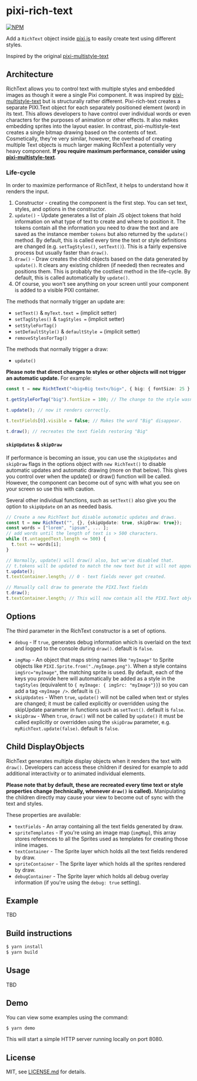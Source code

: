 # pixi-rich-text

[![NPM](https://nodei.co/npm/pixi-rich-text.png)](https://nodei.co/npm/pixi-rich-text/)

Add a `RichText` object inside [pixi.js](https://github.com/GoodBoyDigital/pixi.js) to easily create text using different styles.

Inspired by the original [pixi-multistyle-text](https://github.com/tleunen/pixi-multistyle-text)

## Architecture

RichText allows you to control text with multiple styles and embedded images as though it were a single Pixi component. It was inspired by [pixi-multistyle-text](https://github.com/tleunen/pixi-multistyle-text) but is structurally rather different. Pixi-rich-text creates a separate PIXI.Text object for each separately positioned element (word) in its text. This allows developers to have control over individual words or even characters for the purposes of animation or other effects. It also makes embedding sprites into the layout easier. In contrast, pixi-multistyle-text creates a single bitmap drawing based on the contents of text. Cosmetically, they're very similar, however, the overhead of creating multiple Text objects is much larger making RichText a potentially very heavy component. **If you require maximum performance, consider using [pixi-multistyle-text](https://github.com/tleunen/pixi-multistyle-text)**.

### Life-cycle

In order to maximize performance of RichText, it helps to understand how it renders the input.

1. Constructor - creating the component is the first step. You can set text, styles, and options in the constructor.
2. `update()` - Update generates a list of plain JS object tokens that hold information on what type of text to create and where to position it. The tokens contain all the information you need to draw the text and are saved as the instance member `tokens` but also returned by the `update()` method. By default, this is called every time the text or style definitions are changed (e.g. `setTagStyles()`, `setText()`). This is a fairly expensive process but usually faster than `draw()`.
3. `draw()` - Draw creates the child objects based on the data generated by `update()`. It clears any existing children (if needed) then recreates and positions them. This is probably the costliest method in the life-cycle. By default, this is called automatically by `update()`.
4. Of course, you won't see anything on your screen until your component is added to a visible PIXI container.

The methods that normally trigger an update are:

- `setText()` & `myText.text =` (implicit setter)
- `setTagStyles()` & `tagStyles =` (implicit setter)
- `setStyleForTag()`
- `setDefaultStyle()` & `defaultStyle =` (implicit setter)
- `removeStylesForTag()`

The methods that normally trigger a draw:

- `update()`

**Please note that direct changes to styles or other objects will not trigger an automatic update.** For example:

```typescript
const t = new RichtText("<big>Big text</big>", { big: { fontSize: 25 } }); // renders "Big text" at 25px

t.getStyleForTag("big").fontSize = 100; // The change to the style wasn't detected. It still renders "Big text" at 25px

t.update(); // now it renders correctly.

t.textFields[0].visible = false; // Makes the word "Big" disappear.

t.draw(); // recreates the text fields restoring "Big"
```

#### `skipUpdates` & `skipDraw`

If performance is becoming an issue, you can use the `skipUpdates` and `skipDraw` flags in the options object with `new RichText()` to disable automatic updates and automatic drawing (more on that below). This gives you control over when the update() or draw() function will be called. However, the component can become out of sync with what you see on your screen so use this with caution.

Several other individual functions, such as `setText()` also give you the option to `skipUpdate` on an as needed basis.

```typescript
// Create a new RichText but disable automatic updates and draws.
const t = new RichText("", {}, {skipUpdate: true, skipDraw: true});
const words = ["lorem", "ipsum", ... ];
// add words until the length of text is > 500 characters.
while (t.untaggedText.length <= 500) {
  t.text += words[i];
}

// Normally, update() will draw() also, but we've disabled that.
// t.tokens will be updated to match the new text but it will not appear on the screen.
t.update();
t.textContainer.length; // 0 - text fields never got created.

// Manually call draw to generate the PIXI.Text fields
t.draw();
t.textContainer.length; // This will now contain all the PIXI.Text objects created by draw.
```

## Options

The third parameter in the RichText constructor is a set of options.

- `debug` - If `true`, generates debug information which is overlaid on the text and logged to the console during `draw()`. default is `false`.
<!-- - `splitStyle` - Allows you to specify how the text should be split into PIXI.Text objects. Optional values are "words" (default) and "characters". -->
- `imgMap` - An object that maps string names like `"myImage"` to Sprite objects like `PIXI.Sprite.from("./myImage.png")`. When a style contains `imgSrc="myImage"`, the matching sprite is used. By default, each of the keys you provide here will automatically be added as a style in the `tagStyles` (equivalent to `{ myImage: { imgSrc: "myImage"}}`) so you can add a tag `<myImage />`. default is `{}`.
- `skipUpdates` - When `true`, `update()` will not be called when text or styles are changed; it must be called explicitly or overridden using the skipUpdate parameter in functions such as `setText()`. default is `false`.
- `skipDraw` - When `true`, `draw()` will not be called by `update()` it must be called explicitly or overridden using the `skipDraw` parameter, e.g. `myRichText.update(false)`. default is `false`.

## Child DisplayObjects

RichText generates multiple display objects when it renders the text with `draw()`. Developers can access these children if desired for example to add additional interactivity or to animated individual elements.

**Please note that by default, these are recreated every time text or style properties change (technically, whenever `draw()` is called).** Manipulating the children directly may cause your view to become out of sync with the text and styles.

These properties are available:

- `textFields` - An array containing all the text fields generated by draw.
- `spriteTemplates` - If you're using an image map (`imgMap`), this array stores references to all the Sprites used as templates for creating those inline images.
- `textContainer` - The Sprite layer which holds all the text fields rendered by draw.
- `spriteContainer` - The Sprite layer which holds all the sprites rendered by draw.
- `debugContainer` - The Sprite layer which holds all debug overlay information (if you're using the `debug: true` setting).

## Example

TBD

## Build instructions

```bash
$ yarn install
$ yarn build
```

## Usage

TBD

## Demo

You can view some examples using the command:

```bash
$ yarn demo
```

This will start a simple HTTP server running locally on port 8080.

## License

MIT, see [LICENSE.md](http://github.com/tleunen/pixi-multistyle-text/blob/master/LICENSE.md) for details.
